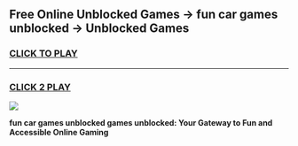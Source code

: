 
## Free Online Unblocked Games → fun car games unblocked → Unblocked Games
<h3>
<a href="https://premium.freeplayer.one?title=fun_car_games_unblocked&ref=21F">CLICK TO PLAY</a></h3>
<hr>

<h3>
<a href="https://premium.freeplayer.one?title=fun_car_games_unblocked&ref=21F">CLICK 2 PLAY</a>
  
</h3>

<a href="https://premium.freeplayer.one?title=fun_car_games_unblocked&ref=21F/"><img src="https://clearcache.store/games.png"></a>


**fun car games unblocked games unblocked: Your Gateway to Fun and Accessible Online Gaming**
